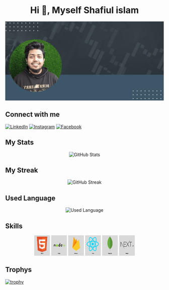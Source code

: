 <h1 align="center">Hi 👋, Myself Shafiul islam</h1>

![Banner](https://github.com/Shafiul-Islam-Shatak/Shafiul-Islam-Shatak/blob/main/Shafiul%20islam%20banner.gif)



## Connect with me

[![LinkedIn](https://img.shields.io/badge/-LinkedIn-0077B5?style=flat-square&logo=LinkedIn&logoColor=white)](https://www.linkedin.com/in/shafiul-islam-333536296)
[![Instagram](https://img.shields.io/badge/-Instagram-E4405F?style=flat-square&logo=instagram&logoColor=white)](https://www.instagram.com/skshatak/)
[![Facebook](https://img.shields.io/badge/-Facebook-1877F2?style=flat-square&logo=facebook&logoColor=white)](https://www.facebook.com/shafiulislamshatak.sk)

## My Stats
<div align="center">
  <img src="https://github-readme-stats.vercel.app/api?username=Shafiul-Islam-Shatak&show_icons=true&theme=radical" alt="GitHub Stats" />
</div>

## My Streak
<div align="center">
  <img src="https://streak-stats.demolab.com?user=Shafiul-Islam-Shatak&theme=radical&hide_border=true" alt="GitHub Streak" />
</div>

## Used Language
<div align="center">
  <img src="https://github-readme-stats.vercel.app/api/top-langs/?username=Shafiul-Islam-Shatak&layout=compact&theme=radical" alt="Used Language" />
</div>

## Skills

<div align="center">
  <img width="50" height="65" src="https://github.com/Shafiul-Islam-Shatak/Shafiul-Islam-Shatak/blob/edb6edace57237f1ec3b9c841de8504de4d7e311/Skill%20icons/HTML5.png" 
  <img width="50" height="65" src="https://github.com/Shafiul-Islam-Shatak/Shafiul-Islam-Shatak/blob/edb6edace57237f1ec3b9c841de8504de4d7e311/Skill%20icons/css3.png"alt="CSS3" />
  <img width="50" height="65" src="https://github.com/Shafiul-Islam-Shatak/Shafiul-Islam-Shatak/blob/main/Skill%20icons/nodejs.png"alt="Node.js" />
  <img width="50" height="65" src="https://github.com/Shafiul-Islam-Shatak/Shafiul-Islam-Shatak/blob/main/Skill%20icons/firebase.png"alt="Firenbase" />
  <img width="50" height="65" src="https://github.com/Shafiul-Islam-Shatak/Shafiul-Islam-Shatak/blob/main/Skill%20icons/react.png"alt="React" />
  <img width="50" height="65" src="https://github.com/Shafiul-Islam-Shatak/Shafiul-Islam-Shatak/blob/main/Skill%20icons/mongodb.png"alt="MongoDB" />
  <img width="50" height="65" src="https://github.com/Shafiul-Islam-Shatak/Shafiul-Islam-Shatak/blob/main/Skill%20icons/nextjs.png"alt="Next.js" />
</div>

## Trophys
[![trophy](https://github-profile-trophy.vercel.app/?username=Shafiul-Islam-Shatak&theme=radical)](https://github.com/ryo-ma/github-profile-trophy)




<!--
**Shafiul-Islam-Shatak/Shafiul-Islam-Shatak** is a ✨ _special_ ✨ repository because its `README.md` (this file) appears on your GitHub profile.

Here are some ideas to get you started:

- 🔭 I’m currently working on ...
- 🌱 I’m currently learning ...
- 👯 I’m looking to collaborate on ...
- 🤔 I’m looking for help with ...
- 💬 Ask me about ...
- 📫 How to reach me: ...
- 😄 Pronouns: ...
- ⚡ Fun fact: ...
-->
